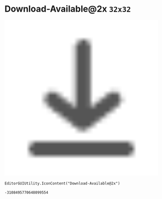 # Download-Available@2x `32x32`
<img src="/img/Download-Available@2x.png" width=512 height=512>

``` CSharp
EditorGUIUtility.IconContent("Download-Available@2x")
```
```
-3108495770648099554
```
